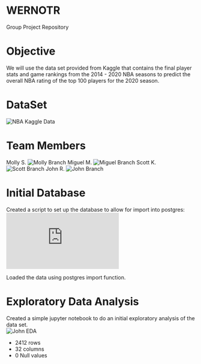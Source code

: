 # WERNOTR
 Group Project Repository

# Objective
We will use the data set provided from Kaggle that contains the final player stats and game rankings from the 2014 - 2020 NBA seasons to predict the overall NBA rating of the top 100 players for the 2020 season.  

# DataSet
![NBA Kaggle Data](https://www.kaggle.com/mj1196/nba-2k20-player-attributes)

# Team Members
Molly S.  ![Molly Branch](https://github.com/john10roberts/WERNOTR/tree/Molly)
Miguel M. ![Miguel Branch](https://github.com/john10roberts/WERNOTR/tree/Miguel)
Scott K. ![Scott Branch](https://github.com/john10roberts/WERNOTR/tree/Scott)
John R. ![John Branch](https://github.com/john10roberts/WERNOTR/tree/John)

# Initial Database
Created a script to set up the database to allow for import into postgres:
![Create DB Script](https://github.com/john10roberts/WERNOTR/blob/John/Resources/CreateNBADB.sql)

Loaded the data using postgres import function. 

# Exploratory Data Analysis
Created a simple jupyter notebook to do an initial exploratory analysis of the data set.  
![John EDA](https://github.com/john10roberts/WERNOTR/blob/John/NBA2kRatingsEDA.ipynb)

* 2412 rows
* 32 columns
* 0 Null values


